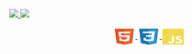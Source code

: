 
<div style="display: flex; flex-direction: row;" align="center">
  <a href="https://github.com/Henriqu33Bbr">
  <img height="180em" src="https://github-readme-stats.vercel.app/api?username=Henriqu33Bbr&show_icons=true&theme=radical&include_all_commits=true&count_private=true"/>
  <img height="180em" src="https://github-readme-stats.vercel.app/api/top-langs/?username=Henriqu33Bbr&layout=compact&langs_count=7&theme=radical"/>
</div>
<div style="display: inline_block" align="center"><br>
  <img align="center" alt="vid-HTML" height="30" width="40" src="https://raw.githubusercontent.com/devicons/devicon/master/icons/html5/html5-original.svg">
  <img align="center" alt="vid-CSS" height="30" width="40" src="https://raw.githubusercontent.com/devicons/devicon/master/icons/css3/css3-original.svg">
  <img align="center" alt="vid-JS" height="30" width="40" src="https://raw.githubusercontent.com/devicons/devicon/master/icons/javascript/javascript-plain.svg">
  </div>
